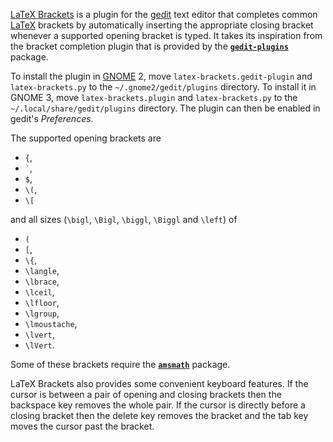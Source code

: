 [LaTeX Brackets][1] is a plugin for the [gedit][2] text editor that completes
common [LaTeX][3] brackets by automatically inserting the appropriate closing
bracket whenever a supported opening bracket is typed. It takes its inspiration
from the bracket completion plugin that is provided by the
[**`gedit-plugins`**][4] package.

To install the plugin in [GNOME][5] 2, move `latex-brackets.gedit-plugin` and
`latex-brackets.py` to the `~/.gnome2/gedit/plugins` directory. To install it in
GNOME 3, move `latex-brackets.plugin` and `latex-brackets.py` to the
`~/.local/share/gedit/plugins` directory. The plugin can then be enabled in
gedit's _Preferences_.

The supported opening brackets are

* `{`,
* `` ` ``,
* `$`,
* `\(`,
* `\[`

and all sizes (`\bigl`, `\Bigl`, `\biggl`, `\Biggl` and `\left`) of

* `(`
* `[`,
* `\{`,
* `\langle`,
* `\lbrace`,
* `\lceil`,
* `\lfloor`,
* `\lgroup`,
* `\lmoustache`,
* `\lvert`,
* `\lVert`.

Some of these brackets require the [**`amsmath`**][6] package.

LaTeX Brackets also provides some convenient keyboard features. If the cursor is
between a pair of opening and closing brackets then the backspace key removes
the whole pair. If the cursor is directly before a closing bracket then the
delete key removes the bracket and the tab key moves the cursor past the
bracket.

[1]: https://github.com/dwilding/latex-brackets
[2]: http://projects.gnome.org/gedit/
[3]: http://www.latex-project.org/
[4]: https://live.gnome.org/GeditPlugins
[5]: http://www.gnome.org/
[6]: http://www.ctan.org/pkg/amsmath
